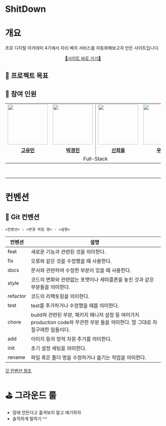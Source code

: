 # ShitDown

# 개요
프로 디지털 아카데미 4기에서 자리 배치 서비스를 자동화해보고자 만든 사이트입니다.
<p align="center">
  <a href="https://d34b60zd0dvgbu.cloudfront.net/">📍사이트 바로 가기📍</a>
</p>

## 📍 프로젝트 목표

 ## 📍 참여 인원
<table style="border: 0.5 solid gray">
 <tr>
    <td align="center"><a href="https://github.com/ymkdev"><img src="https://avatars.githubusercontent.com/ymkdev" width="130px;" alt=""></td>
    <td align="center" style="border-right : 0.5px solid gray"><a href="https://github.com/janjinn"><img src="https://avatars.githubusercontent.com/janjinn" width="130px;" alt=""></td>
    <td align="center"><a href="https://github.com/ShinHeeEul"><img src="https://avatars.githubusercontent.com/ShinHeeEul" width="130px;" alt=""></td>
    <td align="center" style="border-right : 0.5px solid gray"><a href="https://github.com/sdc05103"><img src="https://avatars.githubusercontent.com/sdc05103" width="130px;" alt=""></td>

  </tr>
  <tr>
    <td align="center"><a href="https://github.com/ymkdev"><b>고유민</b></td>
    <td align="center"style="border-right : 0.5px solid gray"><a href="https://github.com/janjinn" ><b>박경진</b></td>
    <td align="center"><a href="https://github.com/ShinHeeEul"><b>신희을</b></td>
    <td align="center"style="border-right : 0.5px solid gray"><a href="https://github.com/sdc05103" ><b>우채윤</b></td>
  </tr>

  <tr>
    <td align = "center" colspan = "4" style="border-right : 0.5px solid gray">Full-Stack</td>
  </tr>
</table>

<br/>

---

# 컨벤션
## 📍  Git 컨벤션
```
<컨벤션> : <변경 파일 명> - <설명>
```

| 컨벤션 | 설명 |
|--------|------|
| feat | 새로운 기능과 관련된 것을 의미한다.|
 | fix | 오류와 같은 것을 수정했을 때 사용한다.|
 | docs | 문서와 관련하여 수정한 부분이 있을 때 사용한다.|
 | style | 코드의 변화와 관련없는 포맷이나 세미콜론을 놓친 것과 같은 부분들을 의미한다.|
 | refactor | 코드의 리팩토링을 의미한다.|
 | test | test를 추가하거나 수정했을 때를 의미한다.|
 | chore | build와 관련된 부분, 패키지 매니저 설정 등 여러가지 production code와 무관한 부분 들을 의미한다. 말 그대로 자질구레한 일들이다.|
 | add | 이미지 등의 정적 자원 추가를 의미한다.|
 | init | 초기 설정 세팅을 의미한다.|
 | rename | 파일 혹은 폴더 명을 수정하거나 옮기는 작업을 의미한다.|

 [깃 컨벤션 참조](https://velog.io/@devholic/%EC%9A%B0%ED%85%8C%EC%BD%94-6%EA%B8%B0-%EB%8F%84%EC%A0%84%EA%B8%B0-%EC%BB%A4%EB%B0%8B-%EC%BB%A8%EB%B2%A4%EC%85%98-%EC%84%A4%EC%A0%95-Udacity-%EC%BB%A8%EB%B2%A4%EC%85%98-%EB%B2%88%EC%97%AD-%EB%B0%8F-%EC%A0%95%EB%A6%AC)


# ⛳ 그라운드 룰
- 맘에 안든다고 흘겨보지 말고 얘기하자
- 솔직하게 말하기 ^^
